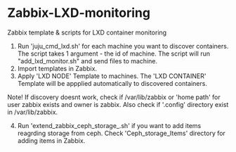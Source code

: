# Zabbix-LXD-monitoring
Zabbix template &amp; scripts for LXD container monitoring

1. Run 'juju_cmd_lxd.sh' for each machine you want to discover containers. The script takes 1 argument - the id of machine. The script will run "add_lxd_monitor.sh" and send files to machine.
2. Import templates in Zabbix.
3. Apply 'LXD NODE' Template to machines. The 'LXD CONTAINER' Template will be appplied automatically to discovered containers.

Note! If discovery doesnt work, check if /var/lib/zabbix or 'home path' for user zabbix exists and owner is zabbix. Also check if '.config' directory exist in /var/lib/zabbix.

4. Run 'extend_zabbix_ceph_storage_.sh' if you want to add items reagrding storage from ceph. Check 'Ceph_storage_Items' directory for adding items in Zabbix.
